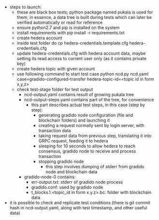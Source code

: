 - steps to launch:
  - these are black box tests; python package named pukala is used for
    them; in essence, a data tree is built during tests which can
    later be verified automatically or read for reference
  - ensure python2.7 and pip is installed on the system
  - install requirements with
    pip install -r requirements.txt
  - create hedera account
  - inside test folder do
    cp hedera-credentials.template.cfg hedera-credentials.cfg
  - update hedera-credentials.cfg with hedera account data, maybe 
    setting its read access to current user only (as it contains private
    key)
  - create hedera topic with given account
  - use following command to start test case
    python ncd.py ncd.yaml case=gradido-configured-transfer hedera-topic-id=<topic id in form x,y,z>
  - check test-stage folder for test output
    - ncd-output.yaml contains result of growing pukala tree
    - ncd-output-steps.yaml contains part of the tree, for convenience
      - this part describes actual test steps, in this case (step by
        step):
        - generating gradido node configuration (file and blockchain
          folders) and launching it
        - creating a request normally sent by login server, with 
          transaction data
        - taking request data from previous step, translating it into
          GRPC request, feeding it to hedera
        - sleeping for 10 seconds to allow hedera to reach consensus,
          gradido node to receive and process transaction
        - stopping gradido node
          - this step involves dumping of stderr from gradido node and
            blockchain data
    - gradido-node-0 contains:
      - err-output.txt: stderr of gradido node process
      - gradido.conf: used by gradido node
      - t_blocks.1.<topic_id in form x.y.z>.bc: folder with blockchain
        data
- it is possible to check and replicate test conditions (there is git
  commit hash in ncd-output.yaml, along with test timestamp, and other 
  useful data)
